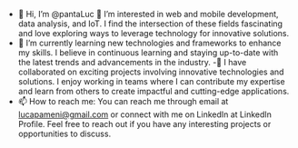 - 👋 Hi, I’m @pantaLuc
👀 I’m interested in web and mobile development, data analysis, and IoT. I find the intersection of these fields fascinating and love exploring ways to leverage technology for innovative solutions.
- 🌱 I’m currently learning new technologies and frameworks to enhance my skills. I believe in continuous learning and staying up-to-date with the latest trends and advancements in the industry.
-💞️ I have collaborated on exciting projects involving innovative technologies and solutions. I enjoy working in teams where I can contribute my expertise and learn from others to create impactful and cutting-edge applications.
- 📫 How to reach me: You can reach me through email at lucapameni@gmail.com or connect with me on LinkedIn at LinkedIn Profile. Feel free to reach out if you have any interesting projects or opportunities to discuss.
<!---
pantaLuc/pantaLuc is a ✨ special ✨ repository because its `README.md` (this file) appears on your GitHub profile.
You can click the Preview link to take a look at your changes.
--->
